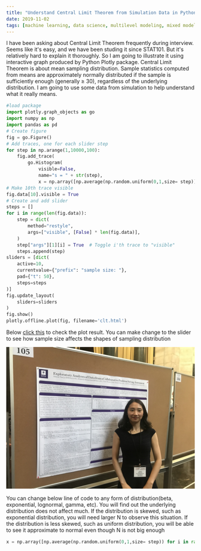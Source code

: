 ```yaml
---
title: "Understand Central Limit Theorem from Simulation Data in Python"
date: 2019-11-02
tags: [machine learning, data science, multilevel modeling, mixed model, Python]
---
```



I have been asking about Central Limit Theorem frequently during interview. Seems like it's easy, and we have been studing it since STAT101. But it's relatively hard to explain it thoroughly. So I am going to illustrate it using interactive graph produced by Python Plotly package. Central Limit Theorem is about mean sampling distribution. Sample statistics computed from means are approximately normally distributed if the sample is sufficiently enough (generally ≥ 30), regardless of the underlying distribution. I am going to use some data from simulation to help understand what it really means.

```python
#load package
import plotly.graph_objects as go
import numpy as np
import pandas as pd
# Create figure
fig = go.Figure()
# Add traces, one for each slider step
for step in np.arange(1,10000,100):
    fig.add_trace(
        go.Histogram(
            visible=False,
            name="s = " + str(step),
            x = np.array([np.average(np.random.uniform(0,1,size= step)) for i in range(1,1001)])))
# Make 10th trace visible
fig.data[10].visible = True
# Create and add slider
steps = []
for i in range(len(fig.data)):
    step = dict(
        method="restyle",
        args=["visible", [False] * len(fig.data)],
    )
    step["args"][1][i] = True  # Toggle i'th trace to "visible"
    steps.append(step)
sliders = [dict(
    active=10,
    currentvalue={"prefix": "sample size: "},
    pad={"t": 50},
    steps=steps
)]
fig.update_layout(
    sliders=sliders
)
fig.show()
plotly.offline.plot(fig, filename='clt.html')

```

Below [click this](./clt.html) to check the plot result. You can make change to the slider to see how sample size affects the shapes of sampling distribution

![](/images/poster_me.jpg)


You can change below line of code to any form of distribution(beta, exponential, lognormal, gamma, etc). You will find out the underlying distribution does not affect much. If the distribution is skewed, such as exponential distribution, you will need larger N to observe this situation. If the distribution is less skewed, such as uniform distribution, you will be able to see it approximate to normal even though N is not big enough


```python
x = np.array([np.average(np.random.uniform(0,1,size= step)) for i in range(1,1001)])
```